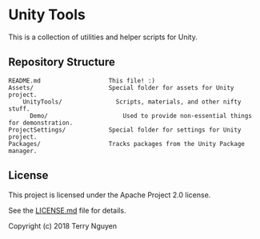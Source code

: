 # Unity Tools

This is a collection of utilities and helper scripts for Unity.

## Repository Structure

```
README.md                   This file! :)
Assets/                     Special folder for assets for Unity project.
    UnityTools/               Scripts, materials, and other nifty stuff.
      Demo/                     Used to provide non-essential things for demonstration.
ProjectSettings/            Special folder for settings for Unity project.
Packages/                   Tracks packages from the Unity Package manager.
```

## License

This project is licensed under the Apache Project 2.0 license.

See the [LICENSE.md](LICENSE.md) file for details.

Copyright (c) 2018 Terry Nguyen